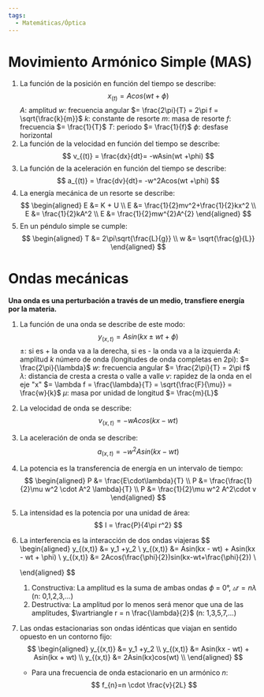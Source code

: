 ```yaml
---
tags:
  - Matemáticas/Óptica
---
```

# Movimiento Armónico Simple (MAS)
1. La función de la posición en función del tiempo se describe:
$$
x_{(t)} = Acos(wt +\phi)
$$
	$A$: amplitud
	$w$: frecuencia angular $= \frac{2\pi}{T} = 2\pi f = \sqrt{\frac{k}{m}}$
	$k$: constante de resorte
	$m$: masa de resorte
	$f$: frecuencia $= \frac{1}{T}$
	$T$: periodo $= \frac{1}{f}$
	$\phi$: desfase horizontal
2. La función de la velocidad en función del tiempo se describe:
	$$
	v_{(t)} = \frac{dx}{dt}= -wAsin(wt +\phi)
	$$
3. La función de la aceleración en función del tiempo se describe:
	$$
	a_{(t)} = \frac{dv}{dt}= -w^2Acos(wt +\phi)
	$$
4. La energía mecánica de un resorte se describe:
	$$
	\begin{aligned}
	E &= K + U \\
	E &= \frac{1}{2}mv^2+\frac{1}{2}kx^2 \\
	E &= \frac{1}{2}kA^2 \\
	E &= \frac{1}{2}mw^{2}A^{2}
	\end{aligned}
	$$
5. En un péndulo simple se cumple:
   $$
	\begin{aligned}
	T &= 2\pi\sqrt{\frac{L}{g}} \\
	w &= \sqrt{\frac{g}{L}}
	\end{aligned}
   $$
# Ondas mecánicas
**Una onda es una perturbación a través de un medio, transfiere energía por la materia.**
1. La función de una onda se describe de este modo:   
	$$
		y_{(x,t)} = Asin(kx\pm wt+\phi)
	$$
	$\pm$: si es + la onda va a la derecha, si es - la onda va a la izquierda
	$A$: amplitud
	$k$ número de onda (longitudes de onda completas en 2pi): $= \frac{2\pi}{\lambda}$
	$w$: frecuencia angular $= \frac{2\pi}{T} = 2\pi f$
	$\lambda$: distancia de cresta a cresta o valle a valle
	$v$: rapidez de la onda en el eje "x" $= \lambda f = \frac{\lambda}{T} = \sqrt{\frac{F}{\mu}} = \frac{w}{k}$
	$\mu$: masa por unidad de longitud $= \frac{m}{L}$
1. La velocidad de onda se describe:
$$
v_{(x,t)}=-wAcos(kx-wt)
$$
3. La aceleración de onda se describe:
$$
a_{(x,t)} = -w^2Asin(kx-wt)
$$
4. La potencia es la transferencia de energía en un intervalo de tiempo:
   $$
   \begin{aligned}
   P &= \frac{E\cdot\lambda}{T} \\
   P &= \frac{\frac{1}{2}\mu w^2 \cdot A^2 \lambda}{T} \\
   P &= \frac{1}{2}\mu w^2 A^2\cdot v 
   \end{aligned}
   $$
5. La intensidad es la potencia por una unidad de área:
   $$
   I = \frac{P}{4\pi r^2}
   $$
6. La interferencia es la interacción de dos ondas viajeras
   $$
   \begin{aligned}
   y_{(x,t)} &= y_1 +y_2 \\
   y_{(x,t)} &= Asin(kx - wt) + Asin(kx - wt + \phi) \\
   y_{(x,t)} &= 2Acos(\frac{\phi}{2})sin(kx-wt+\frac{\phi}{2}) \\
   
   \end{aligned}
   $$
	1. Constructiva: La amplitud es la suma de ambas ondas $\phi$ = 0°, $\vartriangle r = n \lambda$ (n: 0,1,2,3,...)
	2. Destructiva: La amplitud por lo menos será menor que una de las amplitudes, $\vartriangle r = n \frac{\lambda}{2}$ (n: 1,3,5,7,...)
7. Las ondas estacionarias son ondas idénticas que viajan en sentido opuesto en un contorno fijo:
   $$
   \begin{aligned}
   y_{(x,t)} &= y_1 +y_2 \\
   y_{(x,t)} &= Asin(kx - wt) + Asin(kx + wt) \\
   y_{(x,t)} &= 2Asin(kx)cos(wt) \\   
   \end{aligned}
   $$
   - Para una frecuencia de onda estacionario en un armónico $n$:
   $$
   f_{n}=n \cdot \frac{v}{2L}
   $$